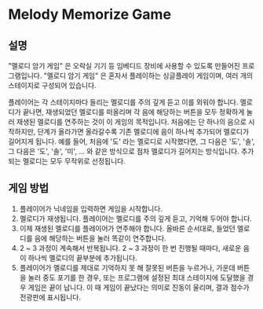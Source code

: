 # Melody Memorize Game
## 설명
"멜로디 암기 게임" 은 오락실 기기 등 임베디드 장비에 사용할 수 있도록 만들어진 프로그램입니다. "멜로디 암기 게임" 은 혼자서 플레이하는 싱글플레이 게임이며, 여러 개의 스테이지로 구성되어 있습니다.

플레이어는 각 스테이지마다 들리는 멜로디를 주의 깊게 듣고 이를 외워야 합니다. 멜로디가 끝나면, 재생되었던 멜로디를 떠올리며 각 음에 해당하는 버튼을 모두 정확하게 눌러 재생된 멜로디를 연주하는 것이 이 게임의 목적입니다. 처음에는 단 하나의 음으로 시작하지만, 단계가 올라가면 올라갈수록 기존 멜로디에 음이 하나씩 추가되어 멜로디가 길어지게 됩니다. 예를 들어, 처음에 '도' 라는 멜로디로 시작했다면, 그 다음은 '도', '솔', 그 다음은 '도', '솔', '미', ... 와 같은 방식으로 점차 멜로디가 길어지는 방식입니다. 추가되는 멜로디는 모두 무작위로 선정됩니다.

## 게임 방법
1.  플레이어가 닉네임을 입력하면 게임을 시작합니다.
2.  멜로디가 재생됩니다. 플레이어는 멜로디를 주의 깊게 듣고, 기억해 두어야 합니다.
3.  이제 재생된 멜로디를 플레이어가 연주해야 합니다. 올바른 순서대로, 들었던 멜로디를 음에 해당하는 버튼을 눌러 똑같이 연주합니다.
4.  2 ~ 3 과정이 계속해서 반복됩니다. 2 ~ 3 과정이 한 번 진행될 때마다, 새로운 음이 하나씩 멜로디의 끝부분에 추가됩니다.
5.  플레이어가 멜로디를 제대로 기억하지 못 해 잘못된 버튼을 누르거나, 가운데 버튼을 눌러 중도 포기를 한 경우, 또는 프로그램에 설정된 최대 스테이지에 도달했을 경우 게임은 끝이 납니다. 이 때 게임이 끝났다는 의미로 진동이 울리며, 결과 점수가 전광판에 표시됩니다.
